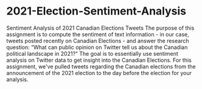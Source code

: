 # 2021-Election-Sentiment-Analysis
Sentiment Analysis of 2021 Canadian Elections Tweets
The purpose of this assignment is to compute the sentiment of text information - in our case, tweets posted recently on Canadian Elections - and answer the research question: “What can public opinion on Twitter tell us about the Canadian political landscape in 2021?” The goal is to essentially use sentiment analysis on Twitter data to get insight into the Canadian Elections. For this assignment, we've pulled tweets regarding the Canadian elections from the announcement of the 2021 election to the day before the election for your analysis.
